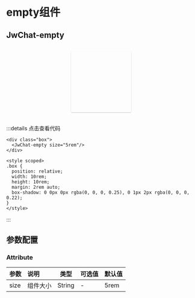 # empty组件

## JwChat-empty

<div class="box">
  <JwChat-empty size="5rem"/>
</div>

<style scoped>
.box {
  position: relative;
  width: 10rem;
  height: 10rem;
  margin: 2rem auto;
  box-shadow: 0 0px 0px rgba(0, 0, 0, 0.25), 0 1px 2px rgba(0, 0, 0, 0.22);
}
</style>

:::details 点击查看代码
```vue
<div class="box">
  <JwChat-empty size="5rem"/>
</div>

<style scoped>
.box {
  position: relative;
  width: 10rem;
  height: 10rem;
  margin: 2rem auto;
  box-shadow: 0 0px 0px rgba(0, 0, 0, 0.25), 0 1px 2px rgba(0, 0, 0, 0.22);
}
</style>

```
:::

## 参数配置

### Attribute

| 参数   | 说明         | 类型          | 可选值 | 默认值 |
| ------ | :----------- | ------------- | ------ | ------ |
| size | 组件大小 | String        | -      | 5rem     |
